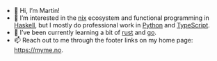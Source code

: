 - 👋 Hi, I’m Martin!
- 👀 I’m interested in the [nix](https://nixos.org) ecosystem and functional programming in [Haskell](https://haskell.org), but I mostly do professional work in [Python](https://www.python.org/) and [TypeScript](https://www.typescriptlang.org/).
- 🌱 I’ve been currently learning a bit of [rust](https://www.rust-lang.org/) and [go](https://go.dev/).
- 📫 Reach out to me through the footer links on my home page: https://myme.no.

<!---
myme/myme is a ✨ special ✨ repository because its `README.md` (this file) appears on your GitHub profile.
You can click the Preview link to take a look at your changes.
--->
